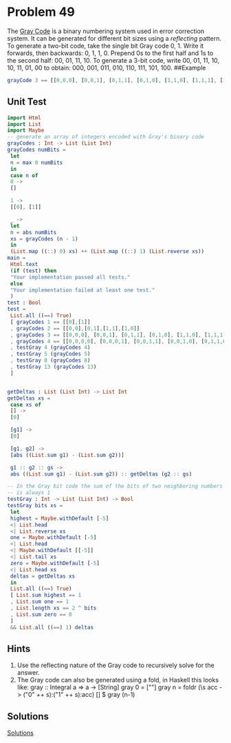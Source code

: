 # Problem 49
The [Gray Code](http://mathworld.wolfram.com/GrayCode.html) is a binary numbering system used in error correction system. It can be generated for different bit sizes using a *reflecting* pattern. To generate a two-bit code, take the single bit Gray code 0, 1. Write it forwards, then backwards: 0, 1, 1, 0. Prepend 0s to the first half and 1s to the second half: 00, 01, 11, 10. To generate a 3-bit code, write 00, 01, 11, 10, 10, 11, 01, 00 to obtain: 000, 001, 011, 010, 110, 111, 101, 100.
##Example
```elm
grayCode 3 == [[0,0,0], [0,0,1], [0,1,1], [0,1,0], [1,1,0], [1,1,1], [1,0,1], [1,0,0]]
```
## Unit Test
```elm
import Html
import List
import Maybe
-- generate an array of integers encoded with Gray's binary code
grayCodes : Int -> List (List Int)
grayCodes numBits =
 let
 n = max 0 numBits
 in
 case n of
 0 ->
 []

 1 ->
 [[0], [1]]

 _ ->
 let
 n = abs numBits
 xs = grayCodes (n - 1)
 in
 (List.map ((::) 0) xs) ++ (List.map ((::) 1) (List.reverse xs))
main =
 Html.text
 (if (test) then
 "Your implementation passed all tests."
 else
 "Your implementation failed at least one test."
 )
test : Bool
test =
 List.all ((==) True)
 [ grayCodes 1 == [[0],[1]]
 , grayCodes 2 == [[0,0],[0,1],[1,1],[1,0]]
 , grayCodes 3 == [[0,0,0], [0,0,1], [0,1,1], [0,1,0], [1,1,0], [1,1,1], [1,0,1], [1,0,0]]
 , grayCodes 4 == [[0,0,0,0], [0,0,0,1], [0,0,1,1], [0,0,1,0], [0,1,1,0], [0,1,1,1], [0,1,0,1], [0,1,0,0], [1,1,0,0], [1,1,0,1], [1,1,1,1], [1,1,1,0], [1,0,1,0], [1,0,1,1], [1,0,0,1], [1,0,0,0]]
 , testGray 4 (grayCodes 4)
 , testGray 5 (grayCodes 5)
 , testGray 8 (grayCodes 8)
 , testGray 13 (grayCodes 13)
 ]


getDeltas : List (List Int) -> List Int
getDeltas xs =
 case xs of
 [] ->
 [0]

 [g1] ->
 [0]

 [g1, g2] ->
 [abs ((List.sum g1) - (List.sum g2))]

 g1 :: g2 :: gs ->
 abs ((List.sum g1) - (List.sum g2)) :: getDeltas (g2 :: gs)

-- In the Gray bit code the sum of the bits of two neighboring numbers
-- is always 1
testGray : Int -> List (List Int) -> Bool
testGray bits xs =
 let
 highest = Maybe.withDefault [-5]
 <| List.head
 <| List.reverse xs
 one = Maybe.withDefault [-5]
 <| List.head
 <| Maybe.withDefault [[-5]]
 <| List.tail xs
 zero = Maybe.withDefault [-5]
 <| List.head xs
 deltas = getDeltas xs
 in
 List.all ((==) True)
 [ List.sum highest == 1
 , List.sum one == 1
 , List.length xs == 2 ^ bits
 , List.sum zero == 0
 ]
 && List.all ((==) 1) deltas

```
## Hints
1. Use the reflecting nature of the Gray code to recursively solve for the answer.
2. The Gray code can also be generated using a fold, in Haskell this looks like:
gray :: Integral a => a -> [String]
gray 0 = [""]
gray n = foldr (\s acc -> ("0" ++ s):("1" ++ s):acc) [] $ gray (n-1)

## Solutions
[Solutions](s/s49.md)
